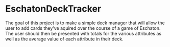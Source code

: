 # EschatonDeckTracker
The goal of this project is to make a simple deck manager that will allow the user to add cards they've aquired over the course of a game of Eschaton.   The user should then be presented with totals for the various attributes as well as the average value of each attribute in their deck.

